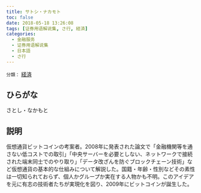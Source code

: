 ```yaml
---
title: サトシ・ナカモト
toc: false
date: 2018-05-18 13:26:08
tags: [证券用语解说集, さ行, 経済]
categories:
  - 金融服务
  - 证券用语解说集
  - 日本語
  - さ行
---
```


`分類：` [経済](/tags/経済/)

## ひらがな

さとし・なかもと

## 説明

仮想通貨ビットコインの考案者。2008年に発表された論文で「金融機関等を通さない低コストでの取引」「中央サーバーを必要としない、ネットワークで接続された端末同士でのやり取り」「データ改ざんを防ぐブロックチェーン技術」など仮想通貨の基本的な仕組みについて解説した。国籍・年齢・性別などその素性は一切知られておらず、個人かグループか実在する人物かも不明。このアイデアを元に有志の技術者たちが実現化を図り、2009年にビットコインが誕生した。
